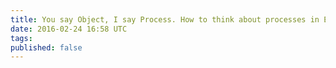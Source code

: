 ```yaml
---
title: You say Object, I say Process. How to think about processes in Elixir
date: 2016-02-24 16:58 UTC
tags:
published: false
---
```

